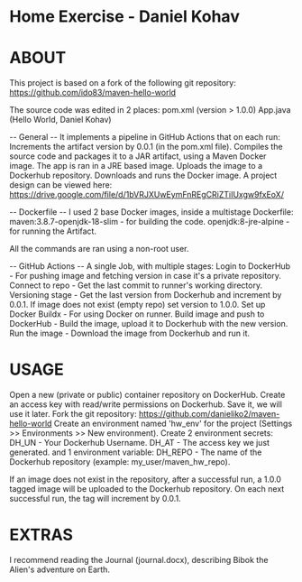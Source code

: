 # Home Exercise - Daniel Kohav

# ABOUT
This project is based on a fork of the following git repository:
https://github.com/ido83/maven-hello-world

The source code was edited in 2 places:
pom.xml (version > 1.0.0)
App.java (Hello World, Daniel Kohav)

-- General --
It implements a pipeline in GitHub Actions that on each run:
Increments the artifact version by 0.0.1 (in the pom.xml file).
Compiles the source code and packages it to a JAR artifact, using a Maven Docker image. The app is ran in a JRE based image.
Uploads the image to a Dockerhub repository.
Downloads and runs the Docker image.
A project design can be viewed here:
https://drive.google.com/file/d/1bVRJXUwEymFnREgCRiZTiIUxgw9fxEoX/


-- Dockerfile --
I used 2 base Docker images, inside a multistage Dockerfile:
maven:3.8.7-openjdk-18-slim - for building the code.
openjdk:8-jre-alpine - for running the Artifact.

All the commands are ran using a non-root user.

-- GitHub Actions --
A single Job, with multiple stages:
Login to DockerHub - For pushing image and fetching version in case it's a private repository.
Connect to repo - Get the last commit to runner's working directory.
Versioning stage - Get the last version from Dockerhub and increment by 0.0.1. If image does not exist (empty repo) set version to 1.0.0.
Set up Docker Buildx - For using Docker on runner.
Build image and push to DockerHub - Build the image, upload it to Dockerhub with the new version.
Run the image - Download the image from Dockerhub and run it.


# USAGE
Open a new (private or public) container repository on DockerHub.
Create an access key with read/write permissions on Dockerhub. Save it, we will use it later.
Fork the git repository: https://github.com/danieliko2/maven-hello-world
Create an environment named 'hw_env' for the project (Settings >> Environments >> New environment).
Create 2 environment secrets:
DH_UN - Your Dockerhub Username.
DH_AT - The access key we just generated.
and 1 environment variable:
DH_REPO - The name of the Dockerhub repository (example: my_user/maven_hw_repo).

If an image does not exist in the repository, after a successful run, a 1.0.0 tagged image will be uploaded to the Dockerhub repository.
On  each next successful run, the tag will increment by 0.0.1.

# EXTRAS
I recommend reading the Journal (journal.docx), describing Bibok the Alien's adventure on Earth.